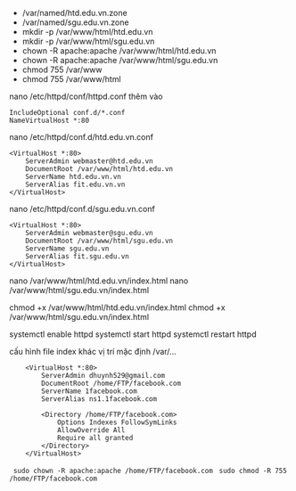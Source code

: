 * /var/named/htd.edu.vn.zone
* /var/named/sgu.edu.vn.zone
* mkdir -p /var/www/html/htd.edu.vn
* mkdir -p /var/www/html/sgu.edu.vn
* chown -R apache:apache /var/www/html/htd.edu.vn
* chown -R apache:apache /var/www/html/sgu.edu.vn
* chmod 755 /var/www
* chmod 755 /var/www/html

nano /etc/httpd/conf/httpd.conf
thêm vào 
```
IncludeOptional conf.d/*.conf
NameVirtualHost *:80
```

nano /etc/httpd/conf.d/htd.edu.vn.conf
```
<VirtualHost *:80>
	ServerAdmin webmaster@htd.edu.vn
	DocumentRoot /var/www/html/htd.edu.vn
	ServerName htd.edu.vn.vn
	ServerAlias fit.edu.vn.vn
</VirtualHost>
```

nano /etc/httpd/conf.d/sgu.edu.vn.conf
```
<VirtualHost *:80>
	ServerAdmin webmaster@sgu.edu.vn
	DocumentRoot /var/www/html/sgu.edu.vn
	ServerName sgu.edu.vn
	ServerAlias fit.sgu.edu.vn
</VirtualHost>
```

nano /var/www/html/htd.edu.vn/index.html
nano /var/www/html/sgu.edu.vn/index.html

chmod +x /var/www/html/htd.edu.vn/index.html
chmod +x /var/www/html/sgu.edu.vn/index.html

systemctl enable httpd
systemctl start httpd
systemctl restart httpd


cấu hình file index khác vị trí mặc định /var/...
```
	<VirtualHost *:80>
	    ServerAdmin dhuynh529@gmail.com
	    DocumentRoot /home/FTP/facebook.com
	    ServerName 1facebook.com
	    ServerAlias ns1.1facebook.com
	
	    <Directory /home/FTP/facebook.com>
	        Options Indexes FollowSymLinks
	        AllowOverride All
	        Require all granted
	    </Directory>
	</VirtualHost>
```
``` sudo chown -R apache:apache /home/FTP/facebook.com```
``` sudo chmod -R 755 /home/FTP/facebook.com```
